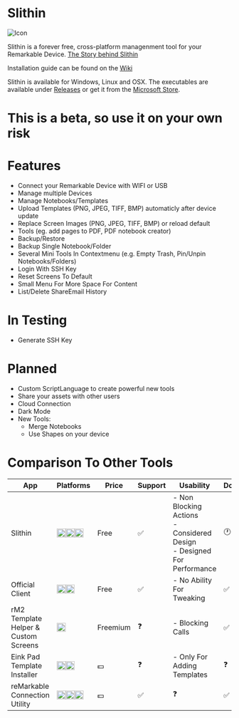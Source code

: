 # Slithin
![Icon](https://user-images.githubusercontent.com/4117602/128601982-3c113838-cd28-49e0-999b-ab9cbe024ed1.png)

Slithin is a forever free, cross-platform managenment tool for your Remarkable Device. 
[The Story behind Slithin](https://github.com/furesoft/Slithin/wiki)

Installation guide can be found on the [Wiki](https://github.com/furesoft/Slithin/wiki/Installation-Guide)

Slithin is available for Windows, Linux and OSX. The executables are available under [Releases](https://github.com/furesoft/Slithin/releases) or get it from the [Microsoft Store](https://www.microsoft.com/de-de/p/slithin/9pkxtcbn8mq8?cid=storebadge&ocid=badge&rtc=1&activetab=pivot:overviewtab).

# This is a beta, so use it on your own risk

# Features
* Connect your Remarkable Device with WIFI or USB
* Manage multiple Devices
* Manage Notebooks/Templates
* Upload Templates (PNG, JPEG, TIFF, BMP) automaticly after device update
* Replace Screen Images (PNG, JPEG, TIFF, BMP) or reload default
* Tools (eg. add pages to PDF, PDF notebook creator)
* Backup/Restore
* Backup Single Notebook/Folder
* Several Mini Tools In Contextmenu (e.g. Empty Trash, Pin/Unpin Notebooks/Folders)
* Login With SSH Key
* Reset Screens To Default
* Small Menu For More Space For Content
* List/Delete ShareEmail History

# In Testing
* Generate SSH Key

# Planned
* Custom ScriptLanguage to create powerful new tools
* Share your assets with other users
* Cloud Connection
* Dark Mode
* New Tools: 
    - Merge Notebooks
    - Use Shapes on your device

# Comparison To Other Tools

| App                                  	| Platforms         	| Price    	| Support 	| Usability                                                                           	| Docs 	| Export  	| Cloud   	|
|--------------------------------------	|-------------------	|----------	|---------	|-------------------------------------------------------------------------------------	|---------------	|---------	|---------	|
| Slithin                              	| <img src="https://img.icons8.com/office/452/windows-10.png" alt="windows" width="20"/><img src="https://img.icons8.com/color/344/linux--v1.png" alt="linux" width="20"/><img src="https://img.icons8.com/color/344/mac-os-logo.png" alt="mac" width="20"/> 	| Free     	| ✅     	| - Non Blocking Actions<br>- Considered Design<br>- Designed For Performance 	| 🕐       	| 🕐 	| 🕐 	|
| Official Client                      	| <img src="https://img.icons8.com/office/452/windows-10.png" alt="windows" width="20"/><img src="https://img.icons8.com/color/344/mac-os-logo.png" alt="mac" width="20"/>       	| Free     	| ✅     	| - No Ability For Tweaking                                                           	| ✅           	| ✅     	| ✅     	|
| rM2 Template Helper & Custom Screens 	| <img src="https://img.icons8.com/office/452/windows-10.png" alt="windows" width="20"/>           	| Freemium 	| ❓     	| - Blocking Calls                                                                    	| ✅           	| ✅     	| ✅     	|
| Eink Pad Template Installer          	| <img src="https://img.icons8.com/office/452/windows-10.png" alt="windows" width="20"/><img src="https://img.icons8.com/color/344/mac-os-logo.png" alt="mac" width="20"/>       	| 💵     	| ❓    	| - Only For Adding Templates                                                         	| ❓           	| ❌      	| ❌      	|
| reMarkable Connection Utility        	| <img src="https://img.icons8.com/office/452/windows-10.png" alt="windows" width="20"/><img src="https://img.icons8.com/color/344/linux--v1.png" alt="linux" width="20"/><img src="https://img.icons8.com/color/344/mac-os-logo.png" alt="mac" width="20"/> 	| 💵     	| ✅     	| ❓                                                                                 	| ✅           	| ✅     	| ❌      	|

